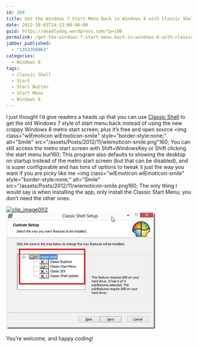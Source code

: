 ```yaml
---
id: 108
title: Get the Windows 7 Start Menu Back in Windows 8 with Classic Shell
date: 2012-10-03T14:13:00-06:00
guid: https://deadlydog.wordpress.com/?p=108
permalink: /get-the-windows-7-start-menu-back-in-windows-8-with-classic-shell/
jabber_published:
  - "1353356063"
categories:
  - Windows 8
tags:
  - Classic Shell
  - Start
  - Start Button
  - Start Menu
  - Windows 8
---
```

I just thought I’d give readers a heads up that you can use [Classic Shell](http://classicshell.sourceforge.net/) to get the old Windows 7 style of start menu back instead of using the new crappy Windows 8 metro start screen; plus it’s free and open source <img class="wlEmoticon wlEmoticon-smile" style="border-style:none;" alt="Smile" src="/assets/Posts/2012/11/wlemoticon-smile.png"160; You can still access the metro start screen with Shift+WindowsKey or Shift clicking the start menu but160; This program also defaults to showing the desktop on startup instead of the metro start screen (but that can be disabled), and is super configurable and has tons of options to tweak it just the way you want if you are picky like me <img class="wlEmoticon wlEmoticon-smile" style="border-style:none;" alt="Smile" src="/assets/Posts/2012/11/wlemoticon-smile.png160; The only thing I would say is when installing the app, only install the Classic Start Menu; you don’t need the other ones.

[<img title="clip_image002" style="background-image:none;padding-top:0;padding-left:0;display:inline;padding-right:0;border-width:0;" border="0" alt="clip_image002" src="/assets/Posts/2012/11/clip_image002_thumb.jpg" width="273" height="371" />](/assets/Posts/2012/11/clip_image002.jpg) [<img title="clip_image004" style="background-image:none;padding-top:0;padding-left:0;display:inline;padding-right:0;border-width:0;" border="0" alt="clip_image004" src="/assets/Posts/2012/11/clip_image004_thumb.jpg" width="405" height="316" />](/assets/Posts/2012/11/clip_image004.jpg)

You’re welcome, and happy coding!

